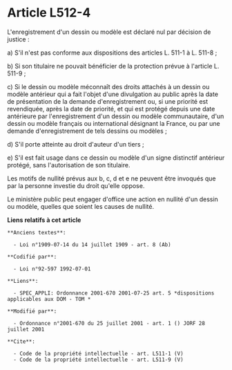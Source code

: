 # Article L512-4

L'enregistrement d'un dessin ou modèle est déclaré nul par décision de justice : 

a) S'il n'est pas conforme aux dispositions des articles L. 511-1 à L. 511-8 ; 

b) Si son titulaire ne pouvait bénéficier de la protection prévue à l'article L. 511-9 ; 

c) Si le dessin ou modèle méconnaît des droits attachés à un dessin ou modèle antérieur qui a fait l'objet d'une divulgation
au public après la date de présentation de la demande d'enregistrement ou, si une priorité est revendiquée, après la date de
priorité, et qui est protégé depuis une date antérieure par l'enregistrement d'un dessin ou modèle communautaire, d'un dessin
ou modèle français ou international désignant la France, ou par une demande d'enregistrement de tels dessins ou modèles ; 

d) S'il porte atteinte au droit d'auteur d'un tiers ; 

e) S'il est fait usage dans ce dessin ou modèle d'un signe distinctif antérieur protégé, sans l'autorisation de son
titulaire. 

Les motifs de nullité prévus aux b, c, d et e ne peuvent être invoqués que par la personne investie du droit qu'elle oppose. 

Le ministère public peut engager d'office une action en nullité d'un dessin ou modèle, quelles que soient les causes de
nullité.

**Liens relatifs à cet article**

	**Anciens textes**:

	  - Loi n°1909-07-14 du 14 juillet 1909 - art. 8 (Ab)

	**Codifié par**:

	  - Loi n°92-597 1992-07-01

	**Liens**:

	  - SPEC_APPLI: Ordonnance 2001-670 2001-07-25 art. 5 *dispositions applicables aux DOM - TOM *

	**Modifié par**:

	  - Ordonnance n°2001-670 du 25 juillet 2001 - art. 1 () JORF 28 juillet 2001

	**Cite**:

	  - Code de la propriété intellectuelle - art. L511-1 (V)
	  - Code de la propriété intellectuelle - art. L511-9 (V)
